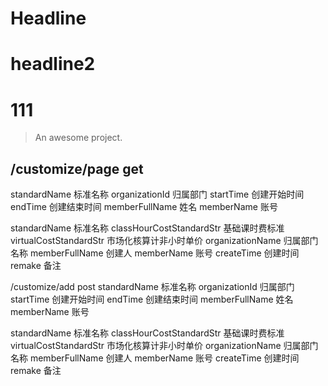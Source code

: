 # Headline
# headline2
# 111
> An awesome project.
## /customize/page get
standardName 标准名称
organizationId 归属部门
startTime 创建开始时间
endTime   创建结束时间
memberFullName 姓名
memberName 账号

standardName 标准名称
classHourCostStandardStr 基础课时费标准
virtualCostStandardStr 市场化核算计非小时单价
organizationName 归属部门名称
memberFullName 创建人
memberName 账号
createTime 创建时间
remake 备注


/customize/add post
standardName 标准名称
organizationId 归属部门
startTime 创建开始时间
endTime   创建结束时间
memberFullName 姓名
memberName 账号

standardName 标准名称
classHourCostStandardStr 基础课时费标准
virtualCostStandardStr 市场化核算计非小时单价
organizationName 归属部门名称
memberFullName 创建人
memberName 账号
createTime 创建时间
remake 备注
















